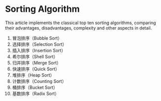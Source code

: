 # Sorting Algorithm

This article implements the classical top ten sorting algorithms, comparing their advantages, disadvantages, complexity and other aspects in detail.

1. 冒泡排序（Bubble Sort）
2. 选择排序（Selection Sort）
3. 插入排序（Insertion Sort）
4. 希尔排序（Shell Sort）
5. 归并排序（Merge Sort）
6. 快速排序（Quick Sort）
7. 堆排序（Heap Sort）
8. 计数排序（Counting Sort）
9. 桶排序（Bucket Sort）
10. 基数排序（Radix Sort）
